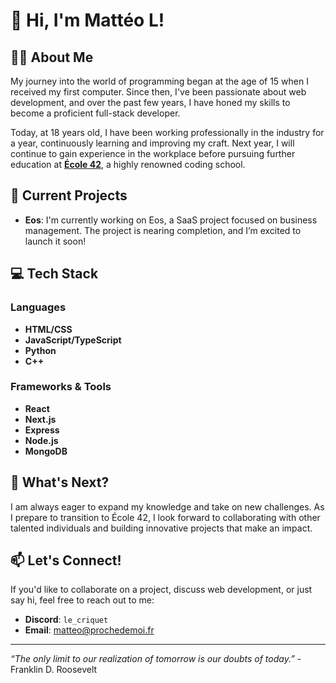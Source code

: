 # 👋 Hi, I'm Mattéo L!

## 🧑‍💻 About Me

My journey into the world of programming began at the age of 15 when I received my first computer. Since then, I've been passionate about web development, and over the past few years, I have honed my skills to become a proficient full-stack developer.

Today, at 18 years old, I have been working professionally in the industry for a year, continuously learning and improving my craft. Next year, I will continue to gain experience in the workplace before pursuing further education at **[École 42](https://www.42.fr/)**, a highly renowned coding school.

## 🚀 Current Projects

- **Eos**: I'm currently working on Eos, a SaaS project focused on business management. The project is nearing completion, and I’m excited to launch it soon!

## 💻 Tech Stack

### Languages
- **HTML/CSS**
- **JavaScript/TypeScript**
- **Python**
- **C++**

### Frameworks & Tools
- **React**
- **Next.js**
- **Express**
- **Node.js**
- **MongoDB**

## 🌱 What's Next?

I am always eager to expand my knowledge and take on new challenges. As I prepare to transition to École 42, I look forward to collaborating with other talented individuals and building innovative projects that make an impact.

## 📫 Let's Connect!

If you'd like to collaborate on a project, discuss web development, or just say hi, feel free to reach out to me:

- **Discord**: `le_criquet`
- **Email**: [matteo@prochedemoi.fr](mailto:matteo@prochedemoi.fr)

---
*“The only limit to our realization of tomorrow is our doubts of today.”* - Franklin D. Roosevelt
